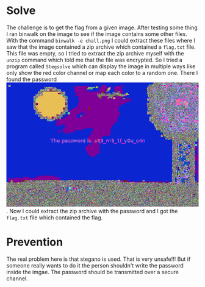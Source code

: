 # Solve
The challenge is to get the flag from a given image. After testing some thing I ran binwalk on the image to see if the image contains some other files. With the command `binwalk -e chall.png` I could extract these files where I saw that the image contained a zip archive which contained a `flag.txt` file. This file was empty, so I tried to extract the zip archive myself with the `unzip` command which told me that the file was encrypted.
So I tried a program called `Stegsolve` which can display the image in multiple ways like only show the red color channel or map each color to a random one. There I found the password ![random](random.png).
Now I could extract the zip archive with the password and I got the `flag.txt` file which contained the flag.

# Prevention
The real problem here is that stegano is used. That is very unsafe!!! But if someone really wants to do it the person shouldn't write the password inside the imgae. The password should be transmitted over a secure channel.

